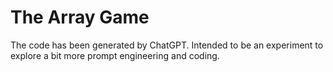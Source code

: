# The Array Game

The code has been generated by ChatGPT. Intended to be an experiment to explore a bit more prompt engineering and coding.
